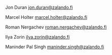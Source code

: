 Jon Duran <jon.duran@zalando.fi>

Marcel Holter <marcel.holter@zalando.fi>

Roman Nergachev <roman.nergachev@zalando.fi>

Ilya Zorin <ilya.zorin@zalando.fi>

Maninder Pal Singh <maninder.singh@zalando.fi>
